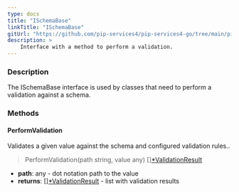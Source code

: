 ```yaml
---
type: docs
title: "ISchemaBase"
linkTitle: "ISchemaBase"
gitUrl: "https://github.com/pip-services4/pip-services4-go/tree/main/pip-services4-data-go"
description: >
    Interface with a method to perform a validation.
---
```


### Description

The ISchemaBase interface is used by classes that need to perform a validation against a schema.


### Methods


#### PerformValidation
Validates a given value against the schema and configured validation rules..

> PerformValidation(path string, value any) [][*ValidationResult](../validation_result)

- **path**: any - dot notation path to the value
- **returns**: [][*ValidationResult](../validation_result) - list with validation results

